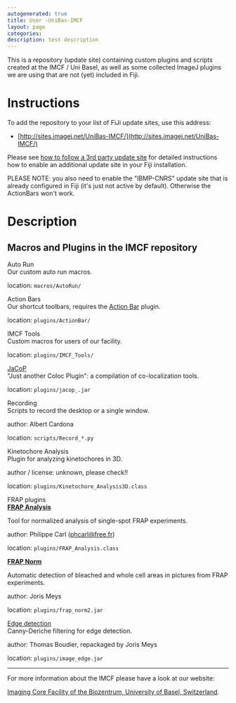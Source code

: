 ```yaml
---
autogenerated: true
title: User ›UniBas-IMCF
layout: page
categories: 
description: test description
---
```


This is a repository (update site) containing custom plugins and scripts created at the IMCF / Uni Basel, as well as some collected ImageJ plugins we are using that are not (yet) included in Fiji.

Instructions
============

To add the repository to your list of FiJi update sites, use this address:

-   [http://sites.imagej.net/UniBas-IMCF/](http://sites.imagej.net/UniBas-IMCF/)

Please see [how to follow a 3rd party update site](How_to_follow_a_3rd_party_update_site) for detailed instructions how to enable an additional update site in your Fiji installation.

PLEASE NOTE: you also need to enable the "IBMP-CNRS" update site that is already configured in Fiji (it's just not active by default). Otherwise the ActionBars won't work.

Description
===========

Macros and Plugins in the IMCF repository
-----------------------------------------

Auto Run  
Our custom auto run macros.

location: `macros/AutoRun/`

<!-- -->

Action Bars  
Our shortcut toolbars, requires the [Action Bar](http://imagejdocu.tudor.lu/doku.php?id=plugin:utilities:action_bar:start) plugin.

location: `plugins/ActionBar/`

<!-- -->

IMCF Tools  
Custom macros for users of our facility.

location: `plugins/IMCF_Tools/`

<!-- -->

[JaCoP](http://imagejdocu.tudor.lu/doku.php?id=plugin:analysis:jacop_2.0:just_another_colocalization_plugin:start)  
"Just another Coloc Plugin": a compilation of co-localization tools.

location: `plugins/jacop_.jar`

<!-- -->

Recording  
Scripts to record the desktop or a single window.

author: Albert Cardona

location: `scripts/Record_*.py`

<!-- -->

Kinetochore Analysis  
Plugin for analyzing kinetochores in 3D.

author / license: unknown, please check!!

location: `plugins/Kinetochore_Analysis3D.class`

<!-- -->

FRAP plugins  
**[FRAP Analysis](http://imagejdocu.tudor.lu/doku.php?id=plugin:analysis:frap_analysis:start)**

  
Tool for normalized analysis of single-spot FRAP experiments.

author: Philippe Carl (phcarl@free.fr)

location: `plugins/FRAP_Analysis.class`

**[FRAP Norm](http://imagejdocu.tudor.lu/doku.php?id=plugin:analysis:frap_normalization:start)**

  
Automatic detection of bleached and whole cell areas in pictures from FRAP experiments.

author: Joris Meys

location: `plugins/frap_norm2.jar`

<!-- -->

[Edge detection](http://imagejdocu.tudor.lu/doku.php?id=plugin:filter:edge_detection:start)  
Canny-Deriche filtering for edge detection.

author: Thomas Boudier, repackaged by Joris Meys

location: `plugins/image_edge.jar`

------------------------------------------------------------------------

For more information about the IMCF please have a look at our website:

[Imaging Core Facility of the Biozentrum, University of Basel, Switzerland](http://www.biozentrum.unibas.ch/imcf/).
